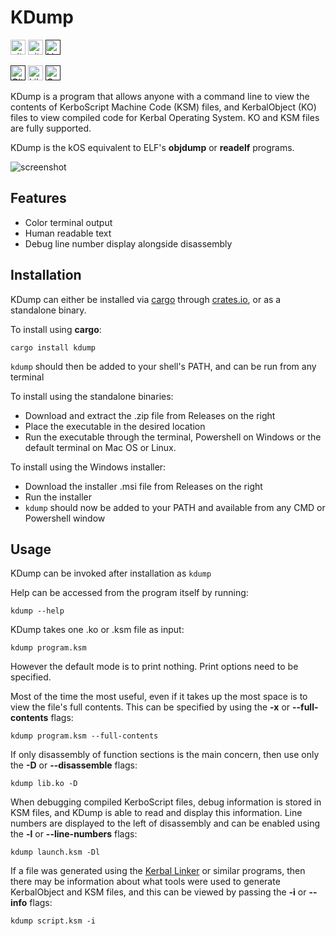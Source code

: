 # KDump

[<img src="https://img.shields.io/badge/github-newcomb--luke%2FKDump-8da0cb?style=for-the-badge&logo=github&labelColor=555555" alt="github" height="24">](https://github.com/newcomb-luke/KDump)
[<img src="https://img.shields.io/crates/v/kdump?color=fc8d62&logo=rust&style=for-the-badge" alt="github" height="24">](https://crates.io/crates/kdump)
[<img alt="License" src="https://img.shields.io/github/license/newcomb-luke/KDump?style=for-the-badge" height="24">]()

[<img alt="GitHub Workflow Status" src="https://img.shields.io/github/workflow/status/newcomb-luke/KDump/Rust%20CI?style=for-the-badge" height="24">]()
[<img alt="Libraries.io dependency status for GitHub repo" src="https://img.shields.io/librariesio/github/newcomb-luke/KDump?style=for-the-badge" height="24">](https://deps.rs/repo/github/newcomb-luke/KDump)
[<img alt="Crates.io Downloads" src="https://img.shields.io/crates/d/kdump?style=for-the-badge" height="24">]()

KDump is a program that allows anyone with a command line to view the contents of KerboScript Machine Code (KSM) files, and KerbalObject (KO) files to view compiled code for Kerbal Operating System. KO and KSM files are fully supported.

KDump is the kOS equivalent to ELF's **objdump** or **readelf** programs.

![screenshot](https://github.com/newcomb-luke/KDump/images/screenshot.png)

## Features

* Color terminal output
* Human readable text
* Debug line number display alongside disassembly

## Installation

KDump can either be installed via [cargo](https://github.com/rust-lang/cargo) through [crates.io](https://crates.io), or as a standalone binary.

To install using **cargo**:

```
cargo install kdump
```

`kdump` should then be added to your shell's PATH, and can be run from any terminal

To install using the standalone binaries:

* Download and extract the .zip file from Releases on the right
* Place the executable in the desired location
* Run the executable through the terminal, Powershell on Windows or the default terminal on Mac OS or Linux.

To install using the Windows installer:

* Download the installer .msi file from Releases on the right
* Run the installer
* `kdump` should now be added to your PATH and available from any CMD or Powershell window

## Usage

KDump can be invoked after installation as `kdump`

Help can be accessed from the program itself by running:

```
kdump --help
```

KDump takes one .ko or .ksm file as input:

```
kdump program.ksm
```

However the default mode is to print nothing. Print options need to be specified.

Most of the time the most useful, even if it takes up the most space is to view the file's full contents. This can be specified by using the **-x** or **--full-contents** flags:

```
kdump program.ksm --full-contents
```

If only disassembly of function sections is the main concern, then use only the **-D** or **--disassemble** flags:

```
kdump lib.ko -D
```

When debugging compiled KerboScript files, debug information is stored in KSM files, and KDump is able to read and display this information. Line numbers are displayed to the left of disassembly and can be enabled using the **-l** or **--line-numbers** flags:

```
kdump launch.ksm -Dl
```

If a file was generated using the [Kerbal Linker](https://github.com/newcomb-luke/kOS-KLinker) or similar programs, then there may be information about what tools were used to generate KerbalObject and KSM files, and this can be viewed by passing the **-i** or **--info** flags:

```
kdump script.ksm -i
```
